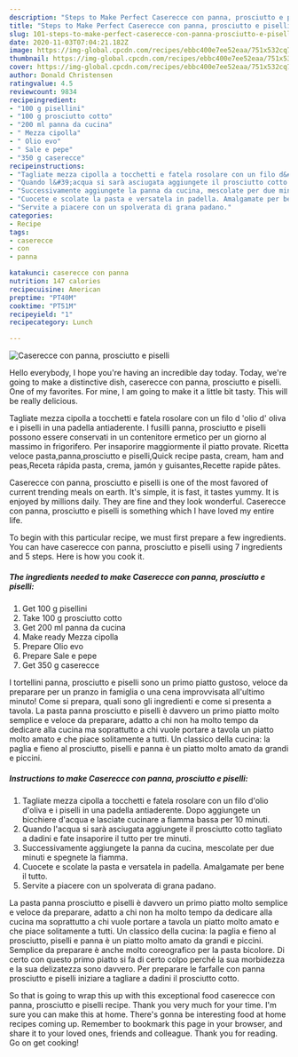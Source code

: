 ```yaml
---
description: "Steps to Make Perfect Caserecce con panna, prosciutto e piselli"
title: "Steps to Make Perfect Caserecce con panna, prosciutto e piselli"
slug: 101-steps-to-make-perfect-caserecce-con-panna-prosciutto-e-piselli
date: 2020-11-03T07:04:21.182Z
image: https://img-global.cpcdn.com/recipes/ebbc400e7ee52eaa/751x532cq70/caserecce-con-panna-prosciutto-e-piselli-recipe-main-photo.jpg
thumbnail: https://img-global.cpcdn.com/recipes/ebbc400e7ee52eaa/751x532cq70/caserecce-con-panna-prosciutto-e-piselli-recipe-main-photo.jpg
cover: https://img-global.cpcdn.com/recipes/ebbc400e7ee52eaa/751x532cq70/caserecce-con-panna-prosciutto-e-piselli-recipe-main-photo.jpg
author: Donald Christensen
ratingvalue: 4.5
reviewcount: 9834
recipeingredient:
- "100 g pisellini"
- "100 g prosciutto cotto"
- "200 ml panna da cucina"
- " Mezza cipolla"
- " Olio evo"
- " Sale e pepe"
- "350 g caserecce"
recipeinstructions:
- "Tagliate mezza cipolla a tocchetti e fatela rosolare con un filo d&#39;olio d&#39;oliva e i piselli in una padella antiaderente. Dopo aggiungete un bicchiere d&#39;acqua e lasciate cucinare a fiamma bassa per 10 minuti."
- "Quando l&#39;acqua si sarà asciugata aggiungete il prosciutto cotto tagliato a dadini e fate insaporire il tutto per tre minuti."
- "Successivamente aggiungete la panna da cucina, mescolate per due minuti e spegnete la fiamma."
- "Cuocete e scolate la pasta e versatela in padella. Amalgamate per bene il tutto."
- "Servite a piacere con un spolverata di grana padano."
categories:
- Recipe
tags:
- caserecce
- con
- panna

katakunci: caserecce con panna 
nutrition: 147 calories
recipecuisine: American
preptime: "PT40M"
cooktime: "PT51M"
recipeyield: "1"
recipecategory: Lunch

---
```



![Caserecce con panna, prosciutto e piselli](https://img-global.cpcdn.com/recipes/ebbc400e7ee52eaa/751x532cq70/caserecce-con-panna-prosciutto-e-piselli-recipe-main-photo.jpg)

Hello everybody, I hope you're having an incredible day today. Today, we're going to make a distinctive dish, caserecce con panna, prosciutto e piselli. One of my favorites. For mine, I am going to make it a little bit tasty. This will be really delicious.

Tagliate mezza cipolla a tocchetti e fatela rosolare con un filo d &#39;olio d&#39; oliva e i piselli in una padella antiaderente. I fusilli panna, prosciutto e piselli possono essere conservati in un contenitore ermetico per un giorno al massimo in frigorifero. Per insaporire maggiormente il piatto provate. Ricetta veloce pasta,panna,prosciutto e piselli,Quick recipe pasta, cream, ham and peas,Receta rápida pasta, crema, jamón y guisantes,Recette rapide pâtes.

Caserecce con panna, prosciutto e piselli is one of the most favored of current trending meals on earth. It's simple, it is fast, it tastes yummy. It is enjoyed by millions daily. They are fine and they look wonderful. Caserecce con panna, prosciutto e piselli is something which I have loved my entire life.


To begin with this particular recipe, we must first prepare a few ingredients. You can have caserecce con panna, prosciutto e piselli using 7 ingredients and 5 steps. Here is how you cook it.

<!--inarticleads1-->

##### The ingredients needed to make Caserecce con panna, prosciutto e piselli:

1. Get 100 g pisellini
1. Take 100 g prosciutto cotto
1. Get 200 ml panna da cucina
1. Make ready  Mezza cipolla
1. Prepare  Olio evo
1. Prepare  Sale e pepe
1. Get 350 g caserecce


I tortellini panna, prosciutto e piselli sono un primo piatto gustoso, veloce da preparare per un pranzo in famiglia o una cena improvvisata all&#39;ultimo minuto! Come si prepara, quali sono gli ingredienti e come si presenta a tavola. La pasta panna prosciutto e piselli è davvero un primo piatto molto semplice e veloce da preparare, adatto a chi non ha molto tempo da dedicare alla cucina ma soprattutto a chi vuole portare a tavola un piatto molto amato e che piace solitamente a tutti. Un classico della cucina: la paglia e fieno al prosciutto, piselli e panna è un piatto molto amato da grandi e piccini. 

<!--inarticleads2-->

##### Instructions to make Caserecce con panna, prosciutto e piselli:

1. Tagliate mezza cipolla a tocchetti e fatela rosolare con un filo d&#39;olio d&#39;oliva e i piselli in una padella antiaderente. Dopo aggiungete un bicchiere d&#39;acqua e lasciate cucinare a fiamma bassa per 10 minuti.
1. Quando l&#39;acqua si sarà asciugata aggiungete il prosciutto cotto tagliato a dadini e fate insaporire il tutto per tre minuti.
1. Successivamente aggiungete la panna da cucina, mescolate per due minuti e spegnete la fiamma.
1. Cuocete e scolate la pasta e versatela in padella. Amalgamate per bene il tutto.
1. Servite a piacere con un spolverata di grana padano.


La pasta panna prosciutto e piselli è davvero un primo piatto molto semplice e veloce da preparare, adatto a chi non ha molto tempo da dedicare alla cucina ma soprattutto a chi vuole portare a tavola un piatto molto amato e che piace solitamente a tutti. Un classico della cucina: la paglia e fieno al prosciutto, piselli e panna è un piatto molto amato da grandi e piccini. Semplice da preparare è anche molto coreografico per la pasta bicolore. Di certo con questo primo piatto si fa di certo colpo perché la sua morbidezza e la sua delizatezza sono davvero. Per preparare le farfalle con panna prosciutto e piselli iniziare a tagliare a dadini il prosciutto cotto. 

So that is going to wrap this up with this exceptional food caserecce con panna, prosciutto e piselli recipe. Thank you very much for your time. I'm sure you can make this at home. There's gonna be interesting food at home recipes coming up. Remember to bookmark this page in your browser, and share it to your loved ones, friends and colleague. Thank you for reading. Go on get cooking!
